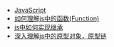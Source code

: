 * [JavaScript](https://developer.mozilla.org/zh-CN/docs/Learn/JavaScript)
* [如何理解js中的函数(Function)](/前端/JavaScript/如何理解js中的函数(Function) "如何理解js中的函数(Function)")
* [js中如何实现继承](/前端/JavaScript/js中如何实现继承 "js中如何实现继承")
* [深入理解js中的原型对象，原型链](/前端/JavaScript/深入理解js中的原型对象，原型链 "深入理解js中的原型对象，原型链")

